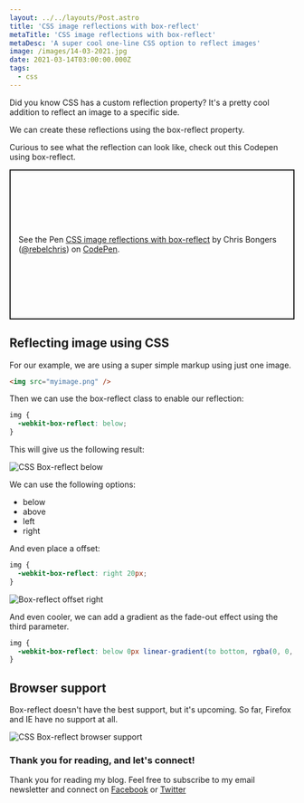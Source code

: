 ```yaml
---
layout: ../../layouts/Post.astro
title: 'CSS image reflections with box-reflect'
metaTitle: 'CSS image reflections with box-reflect'
metaDesc: 'A super cool one-line CSS option to reflect images'
image: /images/14-03-2021.jpg
date: 2021-03-14T03:00:00.000Z
tags:
  - css
---
```


Did you know CSS has a custom reflection property?
It's a pretty cool addition to reflect an image to a specific side.

We can create these reflections using the box-reflect property.

Curious to see what the reflection can look like, check out this Codepen using box-reflect.

<p class="codepen" data-height="265" data-theme-id="dark" data-default-tab="css,result" data-user="rebelchris" data-slug-hash="QWGJyBO" style="height: 265px; box-sizing: border-box; display: flex; align-items: center; justify-content: center; border: 2px solid; margin: 1em 0; padding: 1em;" data-pen-title="CSS image reflections with box-reflect">
  <span>See the Pen <a href="https://codepen.io/rebelchris/pen/QWGJyBO">
  CSS image reflections with box-reflect</a> by Chris Bongers (<a href="https://codepen.io/rebelchris">@rebelchris</a>)
  on <a href="https://codepen.io">CodePen</a>.</span>
</p>
<script async src="https://cpwebassets.codepen.io/assets/embed/ei.js"></script>

## Reflecting image using CSS

For our example, we are using a super simple markup using just one image.

```html
<img src="myimage.png" />
```

Then we can use the box-reflect class to enable our reflection:

```css
img {
  -webkit-box-reflect: below;
}
```

This will give us the following result:

![CSS Box-reflect below](https://cdn.hashnode.com/res/hashnode/image/upload/v1615304615973/QuTN7iU2M.png)

We can use the following options:

- below
- above
- left
- right

And even place a offset:

```css
img {
  -webkit-box-reflect: right 20px;
}
```

![Box-reflect offset right](https://cdn.hashnode.com/res/hashnode/image/upload/v1615304713709/5Wq5qPT9B.png)

And even cooler, we can add a gradient as the fade-out effect using the third parameter.

```css
img {
  -webkit-box-reflect: below 0px linear-gradient(to bottom, rgba(0, 0, 0, 0), rgba(0, 0, 0, 0.4));
}
```

## Browser support

Box-reflect doesn't have the best support, but it's upcoming. So far, Firefox and IE have no support at all.

![CSS Box-reflect browser support](https://caniuse.bitsofco.de/static/v1/mdn-css__properties__-webkit-box-reflect-1615304850311.png)

### Thank you for reading, and let's connect!

Thank you for reading my blog. Feel free to subscribe to my email newsletter and connect on [Facebook](https://www.facebook.com/DailyDevTipsBlog) or [Twitter](https://twitter.com/DailyDevTips1)

